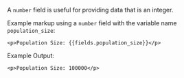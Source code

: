 A `number` field is useful for providing data that is an integer.

Example markup using a `number` field with the variable name `population_size`:
```
<p>Population Size: {{fields.population_size}}</p>
```

Example Output:
```
<p>Population Size: 100000</p>
```
